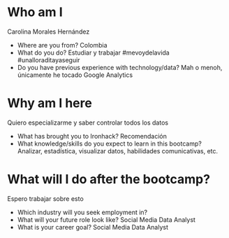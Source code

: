 # Who am I
Carolina Morales Hernández
* Where are you from?
Colombia
* What do you do?
Estudiar y trabajar #mevoydelavida #unalloraditayaseguir
* Do you have previous experience with technology/data?
Mah o menoh, únicamente he tocado Google Analytics
# Why am I here
Quiero especializarme y saber controlar todos los datos
* What has brought you to Ironhack?
Recomendación
* What knowledge/skills do you expect to learn in this bootcamp?
Analizar, estadística, visualizar datos, habilidades comunicativas, etc.
# What will I do after the bootcamp?
Espero trabajar sobre esto
* Which industry will you seek employment in?
* What will your future role look like?
Social Media Data Analyst
* What is your career goal?
Social Media Data Analyst